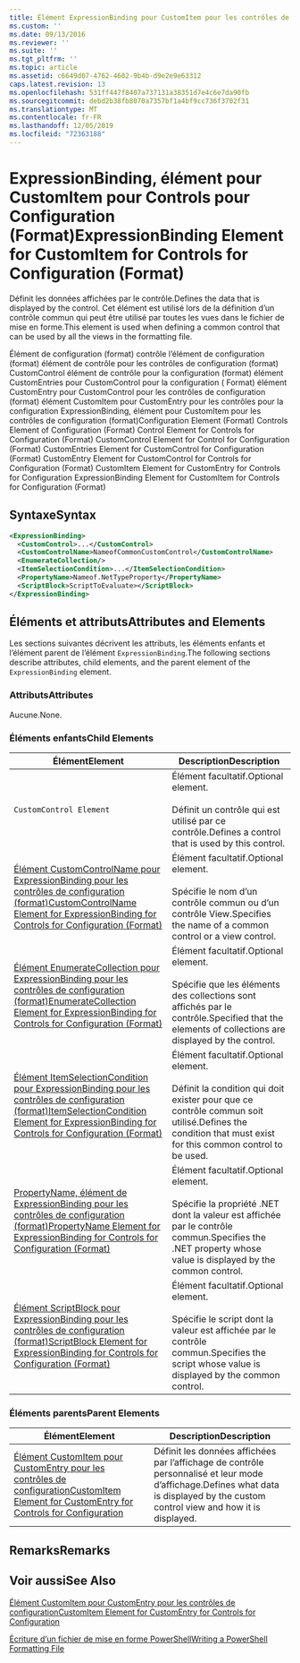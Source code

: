 ```yaml
---
title: Élément ExpressionBinding pour CustomItem pour les contrôles de configuration (format) | Microsoft Docs
ms.custom: ''
ms.date: 09/13/2016
ms.reviewer: ''
ms.suite: ''
ms.tgt_pltfrm: ''
ms.topic: article
ms.assetid: c6649d07-4762-4602-9b4b-d9e2e9e63312
caps.latest.revision: 13
ms.openlocfilehash: 531ff447f8407a737131a38351d7e4c6e7da90fb
ms.sourcegitcommit: debd2b38fb8070a7357bf1a4bf9cc736f3702f31
ms.translationtype: MT
ms.contentlocale: fr-FR
ms.lasthandoff: 12/05/2019
ms.locfileid: "72363188"
---
```

# <a name="expressionbinding-element-for-customitem-for-controls-for-configuration-format"></a><span data-ttu-id="07f89-102">ExpressionBinding, élément pour CustomItem pour Controls pour Configuration (Format)</span><span class="sxs-lookup"><span data-stu-id="07f89-102">ExpressionBinding Element for CustomItem for Controls for Configuration (Format)</span></span>

<span data-ttu-id="07f89-103">Définit les données affichées par le contrôle.</span><span class="sxs-lookup"><span data-stu-id="07f89-103">Defines the data that is displayed by the control.</span></span> <span data-ttu-id="07f89-104">Cet élément est utilisé lors de la définition d’un contrôle commun qui peut être utilisé par toutes les vues dans le fichier de mise en forme.</span><span class="sxs-lookup"><span data-stu-id="07f89-104">This element is used when defining a common control that can be used by all the views in the formatting file.</span></span>

<span data-ttu-id="07f89-105">Élément de configuration (format) contrôle l’élément de configuration (format) élément de contrôle pour les contrôles de configuration (format) CustomControl élément de contrôle pour la configuration (format) élément CustomEntries pour CustomControl pour la configuration ( Format) élément CustomEntry pour CustomControl pour les contrôles de configuration (format) élément CustomItem pour CustomEntry pour les contrôles pour la configuration ExpressionBinding, élément pour CustomItem pour les contrôles de configuration (format)</span><span class="sxs-lookup"><span data-stu-id="07f89-105">Configuration Element (Format) Controls Element of Configuration (Format) Control Element for Controls for Configuration (Format) CustomControl Element for Control for Configuration (Format) CustomEntries Element for CustomControl for Configuration (Format) CustomEntry Element for CustomControl for Controls for Configuration (Format) CustomItem Element for CustomEntry for Controls for Configuration ExpressionBinding Element for CustomItem for Controls for Configuration (Format)</span></span>

## <a name="syntax"></a><span data-ttu-id="07f89-106">Syntaxe</span><span class="sxs-lookup"><span data-stu-id="07f89-106">Syntax</span></span>

```xml
<ExpressionBinding>
  <CustomControl>...</CustomControl>
  <CustomControlName>NameofCommonCustomControl</CustomControlName>
  <EnumerateCollection/>
  <ItemSelectionCondition>...</ItemSelectionCondition>
  <PropertyName>Nameof.NetTypeProperty</PropertyName>
  <ScriptBlock>ScriptToEvaluate></ScriptBlock>
</ExpressionBinding>
```

## <a name="attributes-and-elements"></a><span data-ttu-id="07f89-107">Éléments et attributs</span><span class="sxs-lookup"><span data-stu-id="07f89-107">Attributes and Elements</span></span>

<span data-ttu-id="07f89-108">Les sections suivantes décrivent les attributs, les éléments enfants et l’élément parent de l’élément `ExpressionBinding`.</span><span class="sxs-lookup"><span data-stu-id="07f89-108">The following sections describe attributes, child elements, and the parent element of the `ExpressionBinding` element.</span></span>

### <a name="attributes"></a><span data-ttu-id="07f89-109">Attributs</span><span class="sxs-lookup"><span data-stu-id="07f89-109">Attributes</span></span>

<span data-ttu-id="07f89-110">Aucune.</span><span class="sxs-lookup"><span data-stu-id="07f89-110">None.</span></span>

### <a name="child-elements"></a><span data-ttu-id="07f89-111">Éléments enfants</span><span class="sxs-lookup"><span data-stu-id="07f89-111">Child Elements</span></span>

|<span data-ttu-id="07f89-112">Élément</span><span class="sxs-lookup"><span data-stu-id="07f89-112">Element</span></span>|<span data-ttu-id="07f89-113">Description</span><span class="sxs-lookup"><span data-stu-id="07f89-113">Description</span></span>|
|-------------|-----------------|
|`CustomControl Element`|<span data-ttu-id="07f89-114">Élément facultatif.</span><span class="sxs-lookup"><span data-stu-id="07f89-114">Optional element.</span></span><br /><br /> <span data-ttu-id="07f89-115">Définit un contrôle qui est utilisé par ce contrôle.</span><span class="sxs-lookup"><span data-stu-id="07f89-115">Defines a control that is used by this control.</span></span>|
|[<span data-ttu-id="07f89-116">Élément CustomControlName pour ExpressionBinding pour les contrôles de configuration (format)</span><span class="sxs-lookup"><span data-stu-id="07f89-116">CustomControlName Element for ExpressionBinding for Controls for Configuration (Format)</span></span>](./customcontrolname-element-for-expressionbinding-for-controls-for-configuration-format.md)|<span data-ttu-id="07f89-117">Élément facultatif.</span><span class="sxs-lookup"><span data-stu-id="07f89-117">Optional element.</span></span><br /><br /> <span data-ttu-id="07f89-118">Spécifie le nom d’un contrôle commun ou d’un contrôle View.</span><span class="sxs-lookup"><span data-stu-id="07f89-118">Specifies the name of a common control or a view control.</span></span>|
|[<span data-ttu-id="07f89-119">Élément EnumerateCollection pour ExpressionBinding pour les contrôles de configuration (format)</span><span class="sxs-lookup"><span data-stu-id="07f89-119">EnumerateCollection Element for ExpressionBinding for Controls for Configuration (Format)</span></span>](./enumeratecollection-element-for-expressionbinding-for-controls-for-configuration-format.md)|<span data-ttu-id="07f89-120">Élément facultatif.</span><span class="sxs-lookup"><span data-stu-id="07f89-120">Optional element.</span></span><br /><br /> <span data-ttu-id="07f89-121">Spécifie que les éléments des collections sont affichés par le contrôle.</span><span class="sxs-lookup"><span data-stu-id="07f89-121">Specified that the elements of collections are displayed by the control.</span></span>|
|[<span data-ttu-id="07f89-122">Élément ItemSelectionCondition pour ExpressionBinding pour les contrôles de configuration (format)</span><span class="sxs-lookup"><span data-stu-id="07f89-122">ItemSelectionCondition Element for ExpressionBinding for Controls for Configuration (Format)</span></span>](./itemselectioncondition-element-for-expressionbinding-for-controls-for-configuration-format.md)|<span data-ttu-id="07f89-123">Élément facultatif.</span><span class="sxs-lookup"><span data-stu-id="07f89-123">Optional element.</span></span><br /><br /> <span data-ttu-id="07f89-124">Définit la condition qui doit exister pour que ce contrôle commun soit utilisé.</span><span class="sxs-lookup"><span data-stu-id="07f89-124">Defines the condition that must exist for this common control to be used.</span></span>|
|[<span data-ttu-id="07f89-125">PropertyName, élément de ExpressionBinding pour les contrôles de configuration (format)</span><span class="sxs-lookup"><span data-stu-id="07f89-125">PropertyName Element for ExpressionBinding for Controls for Configuration (Format)</span></span>](./propertyname-element-for-expressionbinding-for-controls-for-configuration-format.md)|<span data-ttu-id="07f89-126">Élément facultatif.</span><span class="sxs-lookup"><span data-stu-id="07f89-126">Optional element.</span></span><br /><br /> <span data-ttu-id="07f89-127">Spécifie la propriété .NET dont la valeur est affichée par le contrôle commun.</span><span class="sxs-lookup"><span data-stu-id="07f89-127">Specifies the .NET property whose value is displayed by the common control.</span></span>|
|[<span data-ttu-id="07f89-128">Élément ScriptBlock pour ExpressionBinding pour les contrôles de configuration (format)</span><span class="sxs-lookup"><span data-stu-id="07f89-128">ScriptBlock Element for ExpressionBinding for Controls for Configuration (Format)</span></span>](./scriptblock-element-for-expressionbinding-for-controls-for-configuration-format.md)|<span data-ttu-id="07f89-129">Élément facultatif.</span><span class="sxs-lookup"><span data-stu-id="07f89-129">Optional element.</span></span><br /><br /> <span data-ttu-id="07f89-130">Spécifie le script dont la valeur est affichée par le contrôle commun.</span><span class="sxs-lookup"><span data-stu-id="07f89-130">Specifies the script whose value is displayed by the common control.</span></span>|

### <a name="parent-elements"></a><span data-ttu-id="07f89-131">Éléments parents</span><span class="sxs-lookup"><span data-stu-id="07f89-131">Parent Elements</span></span>

|<span data-ttu-id="07f89-132">Élément</span><span class="sxs-lookup"><span data-stu-id="07f89-132">Element</span></span>|<span data-ttu-id="07f89-133">Description</span><span class="sxs-lookup"><span data-stu-id="07f89-133">Description</span></span>|
|-------------|-----------------|
|[<span data-ttu-id="07f89-134">Élément CustomItem pour CustomEntry pour les contrôles de configuration</span><span class="sxs-lookup"><span data-stu-id="07f89-134">CustomItem Element for CustomEntry for Controls for Configuration</span></span>](./customitem-element-for-customentry-for-controls-for-configuration-format.md)|<span data-ttu-id="07f89-135">Définit les données affichées par l’affichage de contrôle personnalisé et leur mode d’affichage.</span><span class="sxs-lookup"><span data-stu-id="07f89-135">Defines what data is displayed by the custom control view and how it is displayed.</span></span>|

## <a name="remarks"></a><span data-ttu-id="07f89-136">Remarks</span><span class="sxs-lookup"><span data-stu-id="07f89-136">Remarks</span></span>

## <a name="see-also"></a><span data-ttu-id="07f89-137">Voir aussi</span><span class="sxs-lookup"><span data-stu-id="07f89-137">See Also</span></span>

[<span data-ttu-id="07f89-138">Élément CustomItem pour CustomEntry pour les contrôles de configuration</span><span class="sxs-lookup"><span data-stu-id="07f89-138">CustomItem Element for CustomEntry for Controls for Configuration</span></span>](./customitem-element-for-customentry-for-controls-for-configuration-format.md)

[<span data-ttu-id="07f89-139">Écriture d’un fichier de mise en forme PowerShell</span><span class="sxs-lookup"><span data-stu-id="07f89-139">Writing a PowerShell Formatting File</span></span>](./writing-a-powershell-formatting-file.md)

